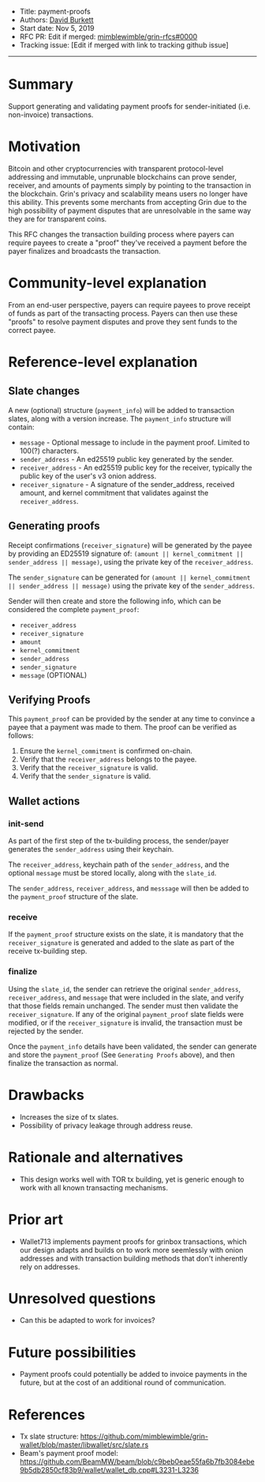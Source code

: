 - Title: payment-proofs
- Authors: [David Burkett](mailto:davidburkett38@gmail.com)
- Start date: Nov 5, 2019
- RFC PR: Edit if merged: [mimblewimble/grin-rfcs#0000](https://github.com/mimblewimble/grin-rfcs/pull/0000) 
- Tracking issue: [Edit if merged with link to tracking github issue]
---

# Summary
[summary]: #summary

Support generating and validating payment proofs for sender-initiated (i.e. non-invoice) transactions. 

# Motivation
[motivation]: #motivation

Bitcoin and other cryptocurrencies with transparent protocol-level addressing and immutable, unprunable blockchains can prove sender, receiver, and amounts of payments simply by pointing to the transaction in the blockchain.
Grin's privacy and scalability means users no longer have this ability. This prevents some merchants from accepting Grin due to the high possibility of payment disputes that are unresolvable in the same way they are for transparent coins.

This RFC changes the transaction building process where payers can require payees to create a "proof" they've received a payment before the payer finalizes and broadcasts the transaction.

# Community-level explanation
[community-level-explanation]: #community-level-explanation

From an end-user perspective, payers can require payees to prove receipt of funds as part of the transacting process.
Payers can then use these "proofs" to resolve payment disputes and prove they sent funds to the correct payee.

# Reference-level explanation
[reference-level-explanation]: #reference-level-explanation

## Slate changes

A new (optional) structure (`payment_info`) will be added to transaction slates, along with a version increase. The `payment_info` structure will contain:

* `message` - Optional message to include in the payment proof. Limited to 100(?) characters.
* `sender_address` - An ed25519 public key generated by the sender.
* `receiver_address` - An ed25519 public key for the receiver, typically the public key of the user's v3 onion address.
* `receiver_signature` - A signature of the sender_address, received amount, and kernel commitment that validates against the `receiver_address`. 

## Generating proofs

Receipt confirmations (`receiver_signature`) will be generated by the payee by providing an ED25519 signature of: `(amount || kernel_commitment || sender_address || message)`, using the private key of the `receiver_address`.

The `sender_signature` can be generated for `(amount || kernel_commitment || sender_address || message)` using the private key of the `sender_address`.

Sender will then create and store the following info, which can be considered the complete `payment_proof`:

* `receiver_address`
* `receiver_signature`
* `amount`
* `kernel_commitment`
* `sender_address`
* `sender_signature`
* `message` (OPTIONAL)

## Verifying Proofs

This `payment_proof` can be provided by the sender at any time to convince a payee that a payment was made to them. The proof can be verified as follows:

1. Ensure the `kernel_commitment` is confirmed on-chain.
2. Verify that the `receiver_address` belongs to the payee.
3. Verify that the `receiver_signature` is valid.
4. Verify that the `sender_signature` is valid.

## Wallet actions
### init-send

As part of the first step of the tx-building process, the sender/payer generates the `sender_address` using their keychain. 

The `receiver_address`, keychain path of the `sender_address`, and the optional `message` must be stored locally, along with the `slate_id`.

The `sender_address`, `receiver_address`, and `messsage` will then be added to the `payment_proof` structure of the slate.

### receive

If the `payment_proof` structure exists on the slate, it is mandatory that the `receiver_signature` is generated and added to the slate as part of the receive tx-building step.

### finalize

Using the `slate_id`, the sender can retrieve the original `sender_address`, `receiver_address`, and `message` that were included in the slate, and verify that those fields remain unchanged. The sender must then validate the `receiver_signature`. If any of the original `payment_proof` slate fields were modified, or if the `receiver_signature` is invalid, the transaction must be rejected by the sender.

Once the `payment_info` details have been validated, the sender can generate and store the `payment_proof` (See `Generating Proofs` above), and then finalize the transaction as normal.

# Drawbacks
[drawbacks]: #drawbacks

* Increases the size of tx slates.
* Possibility of privacy leakage through address reuse.

# Rationale and alternatives
[rationale-and-alternatives]: #rationale-and-alternatives

* This design works well with TOR tx building, yet is generic enough to work with all known transacting mechanisms.

# Prior art
[prior-art]: #prior-art

* Wallet713 implements payment proofs for grinbox transactions, which our design adapts and builds on to work more seemlessly with onion addresses and with transaction building methods that don't inherently rely on addresses.

# Unresolved questions
[unresolved-questions]: #unresolved-questions

* Can this be adapted to work for invoices?

# Future possibilities
[future-possibilities]: #future-possibilities

* Payment proofs could potentially be added to invoice payments in the future, but at the cost of an additional round of communication.

# References
[references]: #references

* Tx slate structure: https://github.com/mimblewimble/grin-wallet/blob/master/libwallet/src/slate.rs
* Beam's payment proof model: https://github.com/BeamMW/beam/blob/c9beb0eae55fa6b7fb3084ebe9b5db2850cf83b9/wallet/wallet_db.cpp#L3231-L3236

